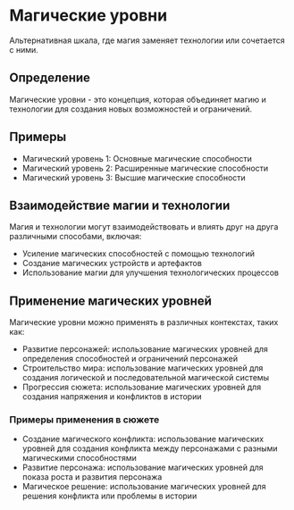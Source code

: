 # Магические уровни

Альтернативная шкала, где магия заменяет технологии или сочетается с ними.

## Определение

Магические уровни - это концепция, которая объединяет магию и технологии для создания новых возможностей и ограничений.

## Примеры

- Магический уровень 1: Основные магические способности
- Магический уровень 2: Расширенные магические способности
- Магический уровень 3: Высшие магические способности

## Взаимодействие магии и технологии

Магия и технологии могут взаимодействовать и влиять друг на друга различными способами, включая:

- Усиление магических способностей с помощью технологий
- Создание магических устройств и артефактов
- Использование магии для улучшения технологических процессов

## Применение магических уровней

Магические уровни можно применять в различных контекстах, таких как:

- Развитие персонажей: использование магических уровней для определения способностей и ограничений персонажей
- Строительство мира: использование магических уровней для создания логической и последовательной магической системы
- Прогрессия сюжета: использование магических уровней для создания напряжения и конфликтов в истории

### Примеры применения в сюжете

- Создание магического конфликта: использование магических уровней для создания конфликта между персонажами с разными магическими способностями
- Развитие персонажа: использование магических уровней для показа роста и развития персонажа
- Магическое решение: использование магических уровней для решения конфликта или проблемы в истории
